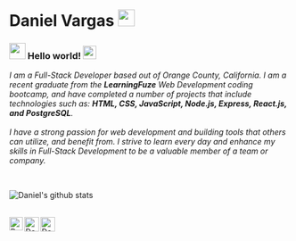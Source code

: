# Daniel Vargas&nbsp;<img src="https://github.com/TheDudeThatCode/TheDudeThatCode/blob/master/Assets/Mario_Hello_Big.gif" width="30px">

### <img src="https://github.com/TheDudeThatCode/TheDudeThatCode/blob/master/Assets/Hi.gif" width="29px"> Hello world!&nbsp;<img src="https://github.com/TheDudeThatCode/TheDudeThatCode/blob/master/Assets/Earth.gif" width="24px">

<p>
  <em>
    I am a Full-Stack Developer based out of Orange County, California. I am a recent graduate from the <b>LearningFuze</b> Web Development coding bootcamp, and have completed
    a number of projects that include technologies such as: <b>HTML, CSS, JavaScript, Node.js, Express, React.js, and PostgreSQL</b>. 
    <br><br>
    I have a strong passion for web development and building tools that others can utilize, and benefit from. I strive to learn every day and enhance my skills in Full-Stack    Development to be a valuable member of a team or company.    
  </em>  
</p>


<br>


![Daniel's github stats](https://github-readme-stats.vercel.app/api?username=daniel-vargas96&show_icons=true&hide_border=true)

<br>

  <a href="https://www.linkedin.com/in/danielvargas96" target="_blank" >
    <img align="left" alt="Daniel Vargas | Linkedin" width="24px" src="https://github.com/TheDudeThatCode/TheDudeThatCode/blob/master/Assets/Linkedin.svg" />
  </a>
  <a href="mailto:dannyvargashb@gmail.com" target="_blank" >
    <img align="left" alt="Daniel Vargas | Gmail" width="26px" src="https://github.com/TheDudeThatCode/TheDudeThatCode/blob/master/Assets/Gmail.svg" />
  </a>
  <a href="https://www.daniel-vargas.com" target="_blank" >
    <img align="left" alt="Daniel Vargas | Portfolio" width="26px" src="https://image.flaticon.com/icons/svg/13/13706.svg" />
  </a>

<br><br><br><br>
